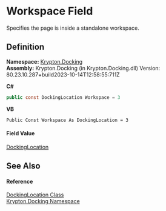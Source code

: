 # Workspace Field


Specifies the page is inside a standalone workspace.



## Definition
**Namespace:** <a href="98399376-cf41-9454-4b4d-4fab2ca20bc7.md">Krypton.Docking</a>  
**Assembly:** Krypton.Docking (in Krypton.Docking.dll) Version: 80.23.10.287+build2023-10-14T12:58:55:711Z

**C#**
``` C#
public const DockingLocation Workspace = 3
```
**VB**
``` VB
Public Const Workspace As DockingLocation = 3
```



#### Field Value
<a href="f1d759b3-8cb2-f66d-b264-e821aa45637b.md">DockingLocation</a>

## See Also


#### Reference
<a href="f1d759b3-8cb2-f66d-b264-e821aa45637b.md">DockingLocation Class</a>  
<a href="98399376-cf41-9454-4b4d-4fab2ca20bc7.md">Krypton.Docking Namespace</a>  
